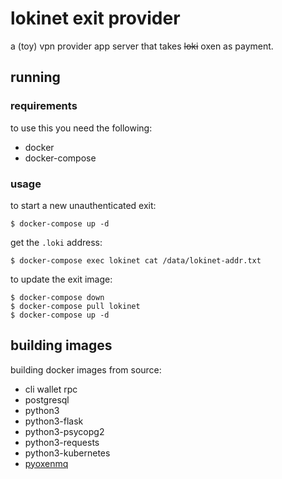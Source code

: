 # lokinet exit provider 

a (toy) vpn provider app server that takes ~~loki~~ oxen as payment.

## running

### requirements

to use this you need the following:

* docker
* docker-compose

### usage

to start a new unauthenticated exit:

    $ docker-compose up -d

get the `.loki` address:

    $ docker-compose exec lokinet cat /data/lokinet-addr.txt

to update the exit image:

    $ docker-compose down
    $ docker-compose pull lokinet
    $ docker-compose up -d


## building images

building docker images from source:

* cli wallet rpc
* postgresql
* python3
* python3-flask
* python3-psycopg2
* python3-requests
* python3-kubernetes
* [pyoxenmq](https://github.com/oxen-io/oxen-pylokimq)
